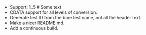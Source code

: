 - Support:
  1..5 # Some text
- CDATA support for all levels of conversion.
- Generate test ID from the bare test name, not all the header text.
- Make a nicer README.md.
- Add a continuous build.
